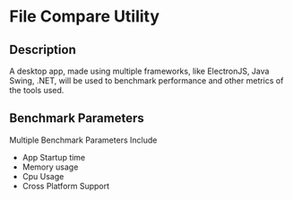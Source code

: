 # File Compare Utility

## Description
A desktop app, made using multiple frameworks, like ElectronJS, Java Swing, .NET, will be used to benchmark performance and other metrics of the tools used.


## Benchmark Parameters

Multiple Benchmark Parameters Include
- App Startup time
- Memory usage
- Cpu Usage
- Cross Platform Support